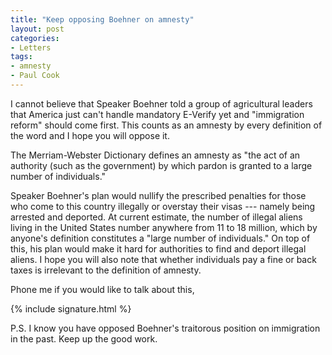 ```yaml
---
title: "Keep opposing Boehner on amnesty"
layout: post
categories:
- Letters
tags:
- amnesty
- Paul Cook
---
```


I cannot believe that Speaker Boehner told a group of agricultural leaders that America just can't handle mandatory E-Verify yet and "immigration reform" should come first. This counts as an amnesty by every definition of the word and I hope you will oppose it.

The Merriam-Webster Dictionary defines an amnesty as "the act of an authority (such as the government) by which pardon is granted to a large number of individuals."

Speaker Boehner's plan would nullify the prescribed penalties for those who come to this country illegally or overstay their visas --- namely being arrested and deported. At current estimate, the number of illegal aliens living in the United States number anywhere from 11 to 18 million, which by anyone's definition constitutes a "large number of individuals." On top of this, his plan would make it hard for authorities to find and deport illegal aliens. I hope you will also note that whether individuals pay a fine or back taxes is irrelevant to the definition of amnesty.

Phone me if you would like to talk about this,

{% include signature.html %}

P.S. I know you have opposed Boehner's traitorous position on immigration in the past. Keep up the good work.